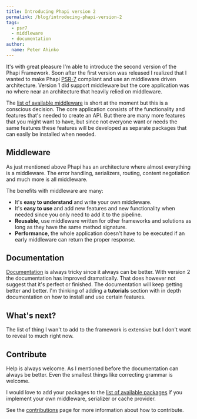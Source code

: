 ```yaml
---
title: Introducing Phapi version 2
permalink: /blog/introducing-phapi-version-2
tags:
  - psr7
  - middleware
  - documentation
author:
  name: Peter Ahinko
---
```


It's with great pleasure I'm able to introduce the second version of the Phapi Framework. Soon after the first version was released I realized that I wanted to make Phapi [PSR-7](http://www.php-fig.org/psr/psr-7/) compliant and use an middleware driven architecture. Version 1 did support middleware but the core application was no where near an architecture that heavily relied on middleware.

<!--more-->

The [list of available middleware](http://phapi.github.io/docs/middleware/introduction/) is short at the moment but this is a conscious decision. The core application consists of the functionality and features that's needed to create an API. But there are many more features that you might want to have, but since not everyone want or needs the same features these features will be developed as separate packages that can easily be installed when needed.

## Middleware
As just mentioned above Phapi has an architecture where almost everything is a middleware. The error handling, serializers, routing, content negotiation and much more is all middleware.

The benefits with middleware are many:

- It's **easy to understand** and write your own middleware.
- It's **easy to use** and add new features and new functionality when needed since you only need to add it to the pipeline.
- **Reusable**, use middleware written for other frameworks and solutions as long as they have the same method signature.
- **Performance**, the whole application doesn't have to be executed if an early middleware can return the proper response.

## Documentation
[Documentation](http://phapi.github.io/docs/) is always tricky since it always can be better. With version 2 the documentation has improved dramatically. That does however not suggest that it's perfect or finished. The documentation will keep getting better and better. I'm thinking of adding a **tutorials** section with in depth documentation on how to install and use certain features.

## What's next?
The list of thing I wan't to add to the framework is extensive but I don't want to reveal to much right now.

## Contribute
Help is always welcome. As I mentioned before the documentation can always be better. Even the smallest things like correcting grammar is welcome.

I would love to add your packages to the [list of available packages](http://phapi.github.io/docs/middleware/introduction/) if you implement your own middleware, serializer or cache provider.

See the [contributions](http://phapi.github.io/docs/contributions/) page for more information about how to contribute.
